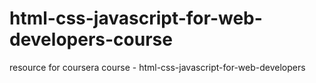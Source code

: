 # html-css-javascript-for-web-developers-course
resource for coursera course - html-css-javascript-for-web-developers
